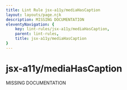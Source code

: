 ```yaml
---
title: Lint Rule jsx-a11y/mediaHasCaption
layout: layouts/page.njk
description: MISSING DOCUMENTATION
eleventyNavigation: {
	key: lint-rules/jsx-a11y/mediaHasCaption,
	parent: lint-rules,
	title: jsx-a11y/mediaHasCaption
}
---
```


# jsx-a11y/mediaHasCaption

MISSING DOCUMENTATION
